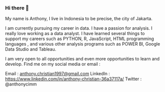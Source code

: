 ### Hi there 👋
My name is Anthony, I live in Indonesia to be precise, the city of Jakarta.

I am currently pursuing my career in data. I have a passion for analysis. I really love working as a data analyst.
I have learned several things to support my careers such as PYTHON, R, JavaScript, HTML programming languages ​​, and various other analysis programs such as POWER BI, Google Data Studio and Tableau.

I am very open to all opportunities and even more opportunities to learn and develop. 
Find me on my social media or email : 

Email     : anthony.christian1997@gmail.com
LinkedIn  : https://www.linkedin.com/in/anthony-christian-36a37117a/
Twitter   : @anthonycimm
